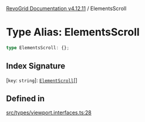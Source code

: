 [RevoGrid Documentation v4.12.11](README.md) / ElementsScroll

# Type Alias: ElementsScroll

```ts
type ElementsScroll: {};
```

## Index Signature

 \[`key`: `string`\]: [`ElementScroll`](Interface.ElementScroll.md)[]

## Defined in

[src/types/viewport.interfaces.ts:28](https://github.com/revolist/revogrid/blob/6f8df4eb606fcbd6f32b575f3753800c08ad78f6/src/types/viewport.interfaces.ts#L28)
